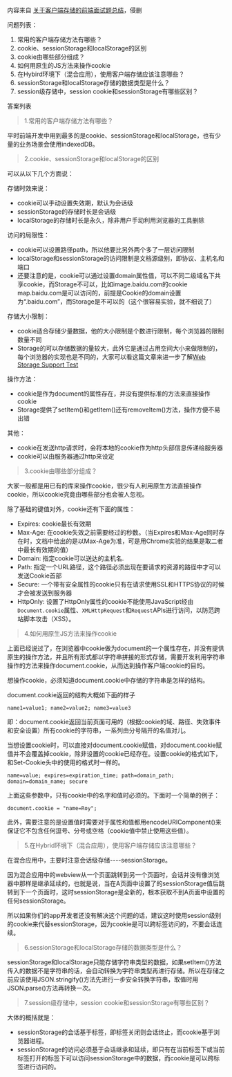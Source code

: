 内容来自 [关于客户端存储的前端面试题总结](https://zhuanlan.zhihu.com/p/31656937)，侵删

问题列表：

1. 常用的客户端存储方法有哪些？
2. cookie、sessionStorage和localStorage的区别
3. cookie由哪些部分组成？
4. 如何用原生的JS方法来操作cookie
5. 在Hybird环境下（混合应用），使用客户端存储应该注意哪些？
6. sessionStorage和localStorage存储的数据类型是什么？
7. session级存储中，session cookie和sessionStorage有哪些区别？

答案列表
> 1.常用的客户端存储方法有哪些？

平时前端开发中用到最多的是cookie、sessionStorage和localStorage，也有少量的业务场景会使用indexedDB。

> 2.cookie、sessionStorage和localStorage的区别

可以从以下几个方面说：

存储时效来说：

- cookie可以手动设置失效期，默认为会话级
- sessionStorage的存储时长是会话级
- localStorage的存储时长是永久，除非用户手动利用浏览器的工具删除

访问的局限性：

- cookie可以设置路径path，所以他要比另外两个多了一层访问限制
- localStorage和sessionStorage的访问限制是文档源级别，即协议、主机名和端口
- 还要注意的是，cookie可以通过设置domain属性值，可以不同二级域名下共享cookie，而Storage不可以，比如image.baidu.com的cookie map.baidu.com是可以访问的，前提是Cookie的domain设置为“.baidu.com”，而Storage是不可以的（这个很容易实验，就不细说了）

存储大小限制：

- cookie适合存储少量数据，他的大小限制是个数进行限制，每个浏览器的限制数量不同
- Storage的可以存储数据的量较大，此外它是通过占用空间大小来做限制的，每个浏览器的实现也是不同的，大家可以看这篇文章来进一步了解[Web Storage Support Test](http://dev-test.nemikor.com/web-storage/support-test/)

操作方法：

- cookie是作为document的属性存在，并没有提供标准的方法来直接操作cookie
- Storage提供了setItem()和getItem()还有removeItem()方法，操作方便不易出错

其他：

- cookie在发送http请求时，会将本地的cookie作为http头部信息传递给服务器
- cookie可以由服务器通过http来设定

> 3.cookie由哪些部分组成？

大家一般都是用已有的库来操作cookie，很少有人利用原生方法直接操作cookie，所以cookie究竟由哪些部分也会被人忽视。

除了基础的键值对外，cookie还有下面的属性：

- Expires: cookie最长有效期
- Max-Age: 在cookie失效之前需要经过的秒数。（当Expires和Max-Age同时存在时，文档中给出的是以Max-Age为准，可是用Chrome实验的结果是取二者中最长有效期的值）
- Domain: 指定cookie可以送达的主机名.
- Path: 指定一个URL路径，这个路径必须出现在要请求的资源的路径中才可以发送Cookie首部
- Secure: 一个带有安全属性的cookie只有在请求使用SSL和HTTPS协议的时候才会被发送到服务器
- HttpOnly: 设置了HttpOnly属性的cookie不能使用JavaScript经由`Document.cookie`属性、`XMLHttpRequest`和`Request`APIs进行访问，以防范跨站脚本攻击（XSS）。

> 4.如何用原生JS方法来操作cookie

上面已经说过了，在浏览器中cookie做为document的一个属性存在，并没有提供原生的操作方法，并且所有形式都以字符串拼接的形式存储，需要开发利用字符串操作的方法来操作document.cookie，从而达到操作客户端cookie的目的。

想操作cookie，必须知道document.cookie中存储的字符串是怎样的结构。

document.cookie返回的结构大概如下面的样子

	name1=value1; name2=value2; name3=value3

即：document.cookie返回当前页面可用的（根据cookie的域、路径、失效事件和安全设置）所有cookie的字符串，一系列由分号隔开的名值对儿。

当想设置cookie时，可以直接对document.cookie赋值，对document.cookie赋值并不会覆盖掉cookie，除非设置的cookie已经存在。设置cookie的格式如下，和Set-Cookie头中的使用的格式时一样的。

	name=value; expires=expiration_time; path=domain_path; domain=domain_name; secure

上面这些参数中，只有cookie中的名字和值时必须的。下面时一个简单的例子：
	
	document.cookie = "name=Roy";

此外，需要注意的是设置值时需要对于属性和值都用encodeURIComponent()来保证它不包含任何逗号、分号或空格（cookie值中禁止使用这些值）。

> 5.在Hybrid环境下（混合应用），使用客户端存储应该注意哪些？

在混合应用中，主要时注意会话级存储----sessionStorage。

因为混合应用中的webview从一个页面跳转到另一个页面时，会话并没有像浏览器中那样是继承延续的，也就是说，当在A页面中设置了的sessionStorage值后跳转到下一个页面时，这时sessionStorage是全新的，根本获取不到A页面中设置的任何sessionStorage。

所以如果你们的app开发者还没有解决这个问题的话，建议这时使用session级别的cookie来代替sessionStorage，因为cookie是可以跨标签访问的，不要会话连续。

> 6.sessionStorage和localStorage存储的数据类型是什么？

sessionStorage和localStorage只能存储字符串类型的数据，如果setItem()方法传入的数据不是字符串的话，会自动转换为字符串类型再进行存储。所以在存储之前应该使用JSON.stringify()方法先进行一步安全转换字符串，取值时用JSON.parse()方法再转换一次。

> 7.session级存储中，session cookie和sessionStorage有哪些区别？

大体的概括就是：

- sessionStorage的会话基于标签，即标签关闭则会话终止，而cookie基于浏览器进程。
- sessionStorage的访问必须基于会话继承和延续，即只有在当前标签下或当前标签打开的标签下可以访问sessionStorage中的数据，而cookie是可以跨标签进行访问的。